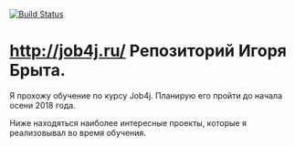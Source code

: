 [![Build Status](https://travis-ci.org/IBryt/job4j.svg?branch=master)](https://travis-ci.org/IBryt/job4j)

# http://job4j.ru/ Репозиторий Игоря Брыта.

Я прохожу обучение по курсу Job4j. Планирую его пройти до начала осени 2018 года.

Ниже находяться наиболее интересные проекты, которые я реализовывал во время обучения.
